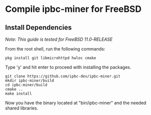 # Compile **ipbc-miner** for FreeBSD

## Install Dependencies

*Note: This guide is tested for FreeBSD 11.0-RELEASE*

From the root shell, run the following commands:

    pkg install git libmicrohttpd hwloc cmake 

Type 'y' and hit enter to proceed with installing the packages.

    git clone https://github.com/ipbc-dev/ipbc-miner.git
    mkdir ipbc-miner/build
    cd ipbc-miner/build
    cmake ..
    make install

Now you have the binary located at "bin/ipbc-miner" and the needed shared libraries.
